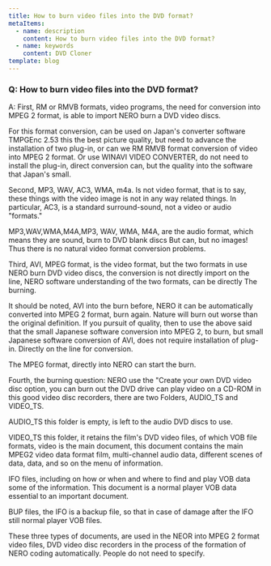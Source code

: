 ```yaml
---
title: How to burn video files into the DVD format?
metaItems:
  - name: description
    content: How to burn video files into the DVD format?
  - name: keywords
    content: DVD Cloner
template: blog     
---
```


### Q: How to burn video files into the DVD format?

A:
First, RM or RMVB formats, video programs, the need for conversion into MPEG 2 format, is able to import NERO burn a DVD video discs.

For this format conversion, can be used on Japan's converter software TMPGEnc 2.53 this the best picture quality, but need to advance the installation of two plug-in, or can we RM RMVB format conversion of video into MPEG 2 format. Or use WINAVI VIDEO CONVERTER, do not need to install the plug-in, direct conversion can, but the quality into the software that Japan's small.

Second, MP3, WAV, AC3, WMA, m4a. Is not video format, that is to say, these things with the video image is not in any way related things.
In particular, AC3, is a standard surround-sound, not a video or audio "formats."

MP3,WAV,WMA,M4A,MP3, WAV, WMA, M4A, are the audio format, which means they are sound, burn to DVD blank discs But can, but no images! Thus there is no natural video format conversion problems.

Third, AVI, MPEG format, is the video format, but the two formats in use NERO burn DVD video discs, the conversion is not directly import on the line, NERO software understanding of the two formats, can be directly The burning.

It should be noted, AVI into the burn before, NERO it can be automatically converted into MPEG 2 format, burn again. Nature will burn out worse than the original definition. If you pursuit of quality, then to use the above said that the small Japanese software conversion into MPEG 2, to burn, but small Japanese software conversion of AVI, does not require installation of plug-in. Directly on the line for conversion.

The MPEG format, directly into NERO can start the burn.

Fourth, the burning question: NERO use the "Create your own DVD video disc option, you can burn out the DVD drive can play video on a CD-ROM in this good video disc recorders, there are two Folders, AUDIO_TS and VIDEO_TS.

AUDIO_TS this folder is empty, is left to the audio DVD discs to use.

VIDEO_TS this folder, it retains the film's DVD video files, of which VOB file formats, video is the main document, this document contains the main MPEG2 video data format film, multi-channel audio data, different scenes of data, data, and so on the menu of information.

IFO files, including on how or when and where to find and play VOB data some of the information. This document is a normal player VOB data essential to an important document.

BUP files, the IFO is a backup file, so that in case of damage after the IFO still normal player VOB files.

These three types of documents, are used in the NEOR into MPEG 2 format video files, DVD video disc recorders in the process of the formation of NERO coding automatically. People do not need to specify.

